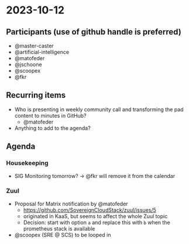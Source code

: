 # 2023-10-12

## Participants (use of github handle is preferred)

* @master-caster
* @artificial-intelligence
* @matofeder
* @jschoone
* @scoopex
* @fkr

## Recurring items

* Who is presenting in weekly community call and transforming the pad content to minutes in GitHub?
    * @matofeder
* Anything to add to the agenda?

## Agenda

### Housekeeping

- SIG Monitoring tomorrow? -> @fkr will remove it from the calendar 

### Zuul
- Proposal for Matrix notification by @matofeder
    - https://github.com/SovereignCloudStack/zuul/issues/5
    - originated in KaaS, but seems to affect the whole Zuul topic
    - Decision: start with option `a` and replace this with `b` when the prometheus stack is available
- @scoopex (SRE @ SCS) to be looped in
